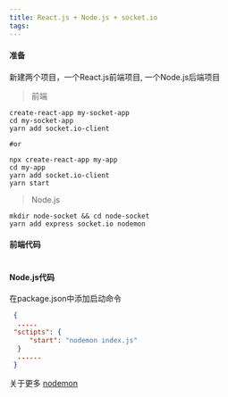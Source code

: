 ```yaml
---
title: React.js + Node.js + socket.io
tags: 
---
```

#### 准备
新建两个项目，一个React.js前端项目, 一个Node.js后端项目
>前端
```shell script
create-react-app my-socket-app
cd my-socket-app
yarn add socket.io-client

#or

npx create-react-app my-app
cd my-app
yarn add socket.io-client
yarn start 
```
>Node.js
```shell script
mkdir node-socket && cd node-socket
yarn add express socket.io nodemon
```
#### 前端代码
```jsx

```
#### Node.js代码
在package.json中添加启动命令
```json
 {
  .....
 "sctipts": {
     "start": "nodemon index.js"
  }
  ......
 }
```
关于更多 [nodemon](https://github.com/remy/nodemon#nodemon)
